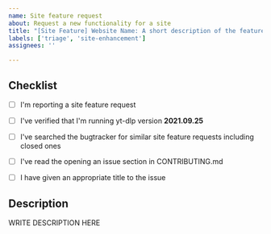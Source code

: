 ```yaml
---
name: Site feature request
about: Request a new functionality for a site
title: "[Site Feature] Website Name: A short description of the feature"
labels: ['triage', 'site-enhancement']
assignees: ''

---
```


<!--

######################################################################
  WARNING!
  IGNORING THE FOLLOWING TEMPLATE WILL RESULT IN ISSUE CLOSED AS INCOMPLETE
######################################################################

-->


## Checklist

<!--
Carefully read and work through this check list in order to prevent the most common mistakes and misuse of yt-dlp:
- First of, make sure you are using the latest version of yt-dlp. Run `yt-dlp --version` and ensure your version is 2021.09.25. If it's not, see https://github.com/yt-dlp/yt-dlp#update on how to update. Issues with outdated version will be REJECTED.
- Search the bugtracker for similar site feature requests: https://github.com/yt-dlp/yt-dlp/issues. DO NOT post duplicates.
- Read "opening an issue" section in CONTRIBUTING.md: https://github.com/yt-dlp/yt-dlp/blob/master/CONTRIBUTING.md#opening-an-issue
- Finally, confirm all RELEVANT tasks from the following by putting x into all the boxes like this [x] (Dont forget to delete the empty space)
-->

- [ ] I'm reporting a site feature request
- [ ] I've verified that I'm running yt-dlp version **2021.09.25**
- [ ] I've searched the bugtracker for similar site feature requests including closed ones
- [ ] I've read the opening an issue section in CONTRIBUTING.md
- [ ] I have given an appropriate title to the issue


## Description

<!--
Provide an explanation of your site feature request in an arbitrary form. Please make sure the description is worded well enough to be understood, see https://github.com/ytdl-org/youtube-dl#is-the-description-of-the-issue-itself-sufficient. Provide any additional information, suggested solution and as much context and examples as possible.
-->

WRITE DESCRIPTION HERE
